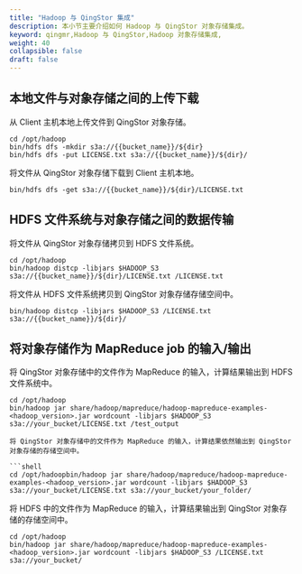 ```yaml
---
title: "Hadoop 与 QingStor 集成"
description: 本小节主要介绍如何 Hadoop 与 QingStor 对象存储集成。 
keyword: qingmr,Hadoop 与 QingStor,Hadoop 对象存储集成,
weight: 40
collapsible: false
draft: false
---
```


## 本地文件与对象存储之间的上传下载

从 Client 主机本地上传文件到 QingStor 对象存储。

```shell
cd /opt/hadoop
bin/hdfs dfs -mkdir s3a://{{bucket_name}}/${dir}
bin/hdfs dfs -put LICENSE.txt s3a://{{bucket_name}}/${dir}/
```

将文件从 QingStor 对象存储下载到 Client 主机本地。

```shell
bin/hdfs dfs -get s3a://{{bucket_name}}/${dir}/LICENSE.txt
```

## HDFS 文件系统与对象存储之间的数据传输

将文件从 QingStor 对象存储拷贝到 HDFS 文件系统。

```shell
cd /opt/hadoop
bin/hadoop distcp -libjars $HADOOP_S3 s3a://{{bucket_name}}/${dir}/LICENSE.txt /LICENSE.txt
```

将文件从 HDFS 文件系统拷贝到 QingStor 对象存储存储空间中。

```shell
bin/hadoop distcp -libjars $HADOOP_S3 /LICENSE.txt s3a://{{bucket_name}}/${dir}/
```

## 将对象存储作为 MapReduce job 的输入/输出

将 QingStor 对象存储中的文件作为 MapReduce 的输入，计算结果输出到 HDFS 文件系统中。

```shell
cd /opt/hadoop
bin/hadoop jar share/hadoop/mapreduce/hadoop-mapreduce-examples-<hadoop_version>.jar wordcount -libjars $HADOOP_S3 s3a://your_bucket/LICENSE.txt /test_output

将 QingStor 对象存储中的文件作为 MapReduce 的输入，计算结果依然输出到 QingStor 对象存储的存储空间中。

```shell
cd /opt/hadoopbin/hadoop jar share/hadoop/mapreduce/hadoop-mapreduce-examples-<hadoop_version>.jar wordcount -libjars $HADOOP_S3 s3a://your_bucket/LICENSE.txt s3a://your_bucket/your_folder/
```

将 HDFS 中的文件作为 MapReduce 的输入，计算结果输出到 QingStor 对象存储的存储空间中。

```shell
cd /opt/hadoop
bin/hadoop jar share/hadoop/mapreduce/hadoop-mapreduce-examples-<hadoop_version>.jar wordcount -libjars $HADOOP_S3 /LICENSE.txt s3a://your_bucket/
```
